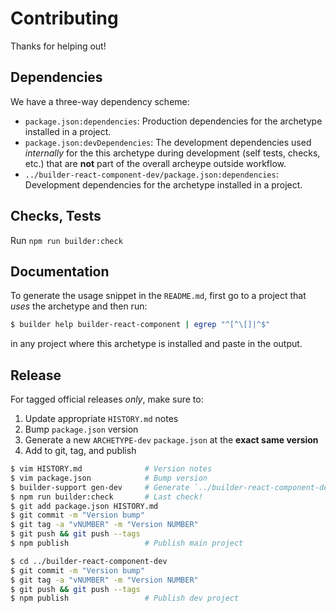 Contributing
============

Thanks for helping out!

## Dependencies

We have a three-way dependency scheme:

* `package.json:dependencies`: Production dependencies for the archetype
  installed in a project.
* `package.json:devDependencies`: The development dependencies used _internally_
  for the this archetype during development (self tests, checks, etc.) that
  are **not** part of the overall archeype outside workflow.
* `../builder-react-component-dev/package.json:dependencies`: Development
  dependencies for the archetype installed in a project.

## Checks, Tests

Run `npm run builder:check`

## Documentation

To generate the usage snippet in the `README.md`, first go to a project
that _uses_ the archetype and then run:

```sh
$ builder help builder-react-component | egrep "^[^\[]|^$"
```

in any project where this archetype is installed and paste in the output.

## Release

For tagged official releases _only_, make sure to:

1. Update appropriate `HISTORY.md` notes
2. Bump `package.json` version
3. Generate a new `ARCHETYPE-dev` `package.json` at the **exact same version**
4. Add to git, tag, and publish

```sh
$ vim HISTORY.md              # Version notes
$ vim package.json            # Bump version
$ builder-support gen-dev     # Generate `../builder-react-component-dev/` files
$ npm run builder:check       # Last check!
$ git add package.json HISTORY.md
$ git commit -m "Version bump"
$ git tag -a "vNUMBER" -m "Version NUMBER"
$ git push && git push --tags
$ npm publish                 # Publish main project

$ cd ../builder-react-component-dev
$ git commit -m "Version bump"
$ git tag -a "vNUMBER" -m "Version NUMBER"
$ git push && git push --tags
$ npm publish                 # Publish dev project
```
